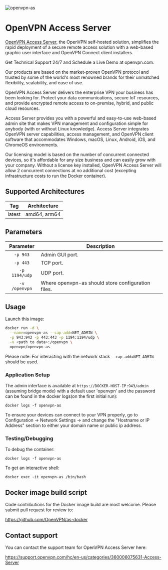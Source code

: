 ![openvpn-as](https://openvpn.net/images/logo-ovpn-dark.svg)
# OpenVPN Access Server

[OpenVPN Access Server](https://openvpn.net/access-server/), the OpenVPN self-hosted solution, simplifies the rapid deployment of a secure remote access solution with a web-based graphic user interface and OpenVPN Connect client installers.

Get Technical Support 24/7 and Schedule a Live Demo at openvpn.com.

Our products are based on the market-proven OpenVPN protocol and trusted by some of the world's most renowned brands for their unmatched flexibility, scalability, and ease of use.

OpenVPN Access Server delivers the enterprise VPN your business has been looking for. Protect your data communications, secure IoT resources, and provide encrypted remote access to on-premise, hybrid, and public cloud resources.

Access Server provides you with a powerful and easy-to-use web-based admin site that makes VPN management and configuration simple for anybody (with or without Linux knowledge). Access Server integrates OpenVPN server capabilities, access management, and OpenVPN client software that accommodates Windows, macOS, Linux, Android, iOS, and ChromeOS environments.

Our licensing model is based on the number of concurrent connected devices, so it's affordable for any size business and can easily grow with your company. Without a license key installed, OpenVPN Access Server will allow 2 concurrent connections at no additional cost (excepting infrastructure costs to run the Docker container).


## Supported Architectures

| Tag | Architecture |
| :----: | --- |
| latest | amd64, arm64 |

## Parameters

| Parameter | Description |
| :----: | --- |
| `-p 943` | Admin GUI port. |
| `-p 443` | TCP port. |
| `-p 1194/udp` | UDP port. |
| `-v /openvpn` | Where openvpn-as should store configuration files. |

## Usage

Launch this image:
```bash
docker run -d \
  --name=openvpn-as --cap-add=NET_ADMIN \
  -p 943:943 -p 443:443 -p 1194:1194/udp \
  -v <path to data>:/openvpn \
  openvpn/openvpn-as
```
Please note: For interacting with the network stack  `--cap-add=NET_ADMIN` should be used.

### Application Setup

The admin interface is available at `https://DOCKER-HOST-IP:943/admin` (assuming bridge mode) with a default user 'openvpn' and the password can be found in the docker logs(on the first initial run):
```
docker logs -f openvpn-as
```
To ensure your devices can connect to your VPN properly, go to Configuration -> Network Settings -> and change the "Hostname or IP Address" section to either your domain name or public ip address.

### Testing/Debugging

To debug the container:
```
docker logs -f openvpn-as
```
To get an interactive shell:
```
docker exec -it openvpn-as /bin/bash
```
## Docker image build script

Code contributions for the Docker image build are most welcome. Please submit pull request for review to:

https://github.com/OpenVPN/as-docker

## Contact support

You can contact the support team for OpenVPN Access Server here:

https://support.openvpn.com/hc/en-us/categories/360006075631-Access-Server
